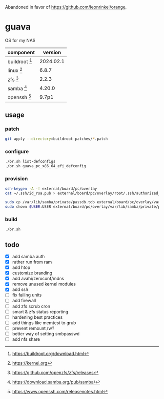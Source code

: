 Abandoned in favor of https://github.com/leonrinkel/orange.

# guava

OS for my NAS

| component      | version   |
|----------------|-----------|
| buildroot [^1] | 2024.02.1 |
| linux     [^2] | 6.8.7     |
| zfs       [^3] | 2.2.3     |
| samba     [^4] | 4.20.0    |
| openssh   [^5] | 9.7p1     |

## usage

### patch

```sh
git apply --directory=buildroot patches/*.patch
```

### configure

```sh
./br.sh list-defconfigs
./br.sh guava_pc_x86_64_efi_defconfig
```

### provision

```sh
ssh-keygen -A -f external/board/pc/overlay
cat ~/.ssh/id_rsa.pub > external/board/pc/overlay/root/.ssh/authorized_keys
```

```sh
sudo cp /var/lib/samba/private/passdb.tdb external/board/pc/overlay/var/lib/samba/private/
sudo chown $USER:USER external/board/pc/overlay/var/lib/samba/private/passdb.tdb
```

### build

```sh
./br.sh
```

## todo

- [x] add samba auth
- [x] rather run from ram
- [x] add htop
- [x] customize branding
- [x] add avahi/zeroconf/mdns
- [x] remove unused kernel modules
- [x] add ssh
- [ ] fix failing units
- [ ] add firewall
- [ ] add zfs scrub cron
- [ ] smart & zfs status reporting
- [ ] hardening best practices
- [ ] add things like memtest to grub
- [ ] prevent remount,rw?
- [ ] better way of setting smbpasswd
- [ ] add nfs share

[^1]: https://buildroot.org/download.html
[^2]: https://kernel.org
[^3]: https://github.com/openzfs/zfs/releases
[^4]: https://download.samba.org/pub/samba/
[^5]: https://www.openssh.com/releasenotes.html
